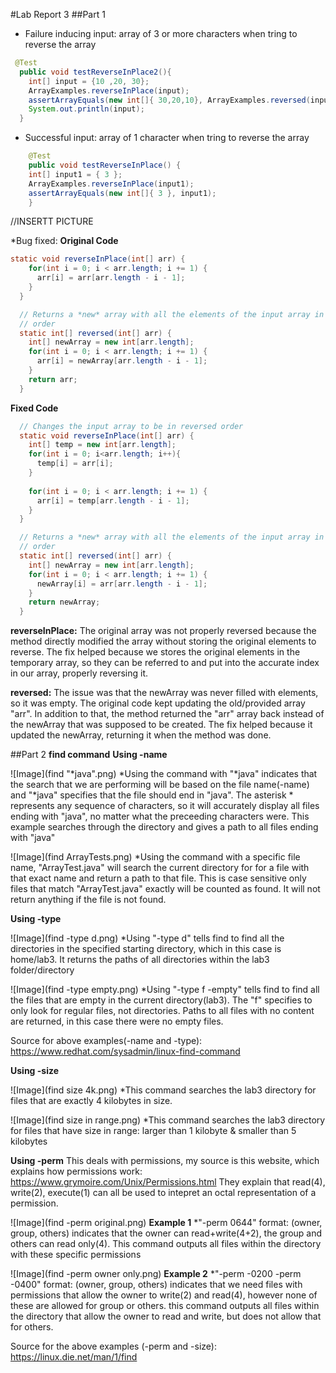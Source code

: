 #Lab Report 3
##Part 1
* Failure inducing input: array of 3 or more characters when tring to reverse the array
```java
 @Test
  public void testReverseInPlace2(){
    int[] input = {10 ,20, 30};
    ArrayExamples.reverseInPlace(input);
    assertArrayEquals(new int[]{ 30,20,10}, ArrayExamples.reversed(input));
    System.out.println(input);
  }
```
* Successful input: array of 1 character when tring to reverse the array
```java
	@Test 
	public void testReverseInPlace() {
    int[] input1 = { 3 };
    ArrayExamples.reverseInPlace(input1);
    assertArrayEquals(new int[]{ 3 }, input1);
	}
```
//INSERTT PICTURE

*Bug fixed: 
**Original Code**
```java
static void reverseInPlace(int[] arr) {
    for(int i = 0; i < arr.length; i += 1) {
      arr[i] = arr[arr.length - i - 1];
    }
  }

  // Returns a *new* array with all the elements of the input array in reversed
  // order
  static int[] reversed(int[] arr) {
    int[] newArray = new int[arr.length];
    for(int i = 0; i < arr.length; i += 1) {
      arr[i] = newArray[arr.length - i - 1];
    }
    return arr;
  }
```
**Fixed Code**
```java
  // Changes the input array to be in reversed order
  static void reverseInPlace(int[] arr) {
    int[] temp = new int[arr.length];
    for(int i = 0; i<arr.length; i++){
      temp[i] = arr[i];
    }
    
    for(int i = 0; i < arr.length; i += 1) {
      arr[i] = temp[arr.length - i - 1];
    }
  }

  // Returns a *new* array with all the elements of the input array in reversed
  // order
  static int[] reversed(int[] arr) {
    int[] newArray = new int[arr.length];
    for(int i = 0; i < arr.length; i += 1) {
      newArray[i] = arr[arr.length - i - 1];
    }
    return newArray;
  }
```
**reverseInPlace:**
The original array was not properly reversed because the method directly modified the array without storing the original elements to reverse. The fix helped because we stores the original elements in the temporary array, so they can be referred to and put into the accurate index in our array, properly reversing it.

**reversed:**
The issue was that the newArray was never filled with elements, so it was empty. The original code kept updating the old/provided array "arr". In addition to that, the method returned the "arr" array back instead of the newArray that was supposed to be created. The fix helped because it updated the newArray, returning it when the method was done.

##Part 2
**find command**
**Using -name**

![Image](find "*java".png)
*Using the command with "*java" indicates that the search that we are performing will be based on the file name(-name) and "*java" specifies that the file should end in "java". 
The asterisk * represents any sequence of characters, so it will accurately display all files ending with "java", no matter what the preceeding characters were. This example searches 
through the directory and gives a path to all files ending with "java"

![Image](find ArrayTests.png)
*Using the command with a specific file name, "ArrayTest.java" will search the current directory for for a file with that exact name and return a path to that file. This is case sensitive
only files that match "ArrayTest.java" exactly will be counted as found. It will not return anything if the file is not found. 

**Using -type**

![Image](find -type d.png)
*Using "-type d" tells find to find all the directories in the specified starting directory, which in this case is home/lab3. It returns the paths of all directories within 
the lab3 folder/directory

![Image](find -type empty.png)
*Using "-type f -empty" tells find to find all the files that are empty in the current directory(lab3). The "f" specifies to only look for regular files, not directories. Paths to all files
with no content are returned, in this case there were no empty files.

Source for above examples(-name and -type): https://www.redhat.com/sysadmin/linux-find-command 

**Using -size**

![Image](find size 4k.png)
*This command searches the lab3 directory for files that are exactly 4 kilobytes in size.

![Image](find size in range.png)
*This command searches the lab3 directory for files that have size in range: larger than 1 kilobyte & smaller than 5 kilobytes

**Using -perm**
This deals with permissions, my source is this website, which explains how permissions work: https://www.grymoire.com/Unix/Permissions.html
They explain that read(4), write(2), execute(1) can all be used to intepret an octal representation of a permission.

![Image](find -perm original.png)
**Example 1**
*"-perm 0644" format: (owner, group, others) indicates that the owner can read+write(4+2), the group and others can read only(4). This command outputs all files within the directory
with these specific permissions

![Image](find -perm owner only.png)
**Example 2**
*"-perm -0200 -perm -0400" format: (owner, group, others) indicates that we need files with permissions that allow the owner to write(2) and read(4), however none of these are allowed 
for group or others. this command outputs all files within the directory that allow the owner to read and write, but does not allow that for others.

Source for the above examples (-perm and -size): https://linux.die.net/man/1/find

